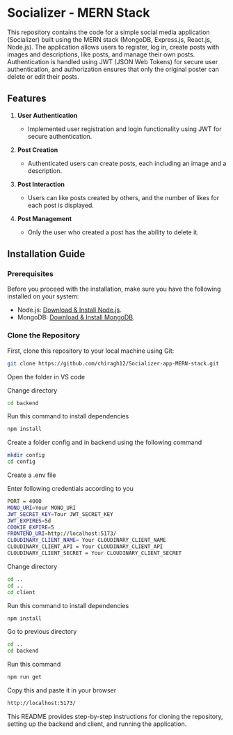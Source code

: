 ﻿# Socializer - MERN Stack

This repository contains the code for a simple social media application (Socializer) built using the MERN stack (MongoDB, Express.js, React.js, Node.js). The application allows users to register, log in, create posts with images and descriptions, like posts, and manage their own posts. Authentication is handled using JWT (JSON Web Tokens) for secure user authentication, and authorization ensures that only the original poster can delete or edit their posts.

## Features

1. **User Authentication**

   - Implemented user registration and login functionality using JWT for secure authentication.

2. **Post Creation**

   - Authenticated users can create posts, each including an image and a description.

3. **Post Interaction**

   - Users can like posts created by others, and the number of likes for each post is displayed.

4. **Post Management**
   - Only the user who created a post has the ability to delete it.

## Installation Guide

### Prerequisites

Before you proceed with the installation, make sure you have the following installed on your system:

- Node.js: [Download & Install Node.js](https://nodejs.org/).
- MongoDB: [Download & Install MongoDB](https://www.mongodb.com/try/download/community).

### Clone the Repository

First, clone this repository to your local machine using Git:

```bash
git clone https://github.com/chiragh12/Socializer-app-MERN-stack.git
```

Open the folder in VS code

Change directory

```bash
cd backend
```

Run this command to install dependencies

```bash
npm install
```

Create a folder config and in backend using the following command

```bash
mkdir config
cd config
```

Create a .env file

Enter following credentials according to you

```bash
PORT = 4000
MONO_URI=Your MONO_URI
JWT_SECRET_KEY=Tour JWT_SECRET_KEY
JWT_EXPIRES=5d
COOKIE_EXPIRE=5
FRONTEND_URI=http://localhost:5173/
CLOUDINARY_CLIENT_NAME= Your CLOUDINARY_CLIENT_NAME
CLOUDINARY_CLIENT_API = Your CLOUDINARY_CLIENT_API
CLOUDINARY_CLIENT_SECRET = Your CLOUDINARY_CLIENT_SECRET
```

Change directory

```bash
cd ..
cd ..
cd client
```

Run this command to install dependencies

```bash
npm install

```

Go to previous directory

```bash
cd ..
cd backend
```

Run this command

```bash
npm run get

```

Copy this and paste it in your browser

```bash
http://localhost:5173/
```

This README provides step-by-step instructions for cloning the repository, setting up the backend and client, and running the application.
